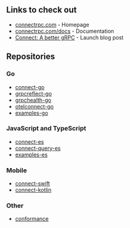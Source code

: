 ## Links to check out

- [connectrpc.com](https://connectrpc.com) - Homepage
- [connectrpc.com/docs](https://connectrpc.com/docs) - Documentation
- [Connect: A better gRPC](https://buf.build/blog/connect-a-better-grpc) - Launch blog post

## Repositories

### Go

- [connect-go](https://github.com/connectrpc/connect-go)
- [grpcreflect-go](https://github.com/connectrpc/grpcreflect-go)
- [grpchealth-go](https://github.com/connectrpc/grpchealth-go)
- [otelconnect-go](https://github.com/connectrpc/otelconnect-go)
- [examples-go](https://github.com/connectrpc/examples-go)

### JavaScript and TypeScript

- [connect-es](https://github.com/connectrpc/connect-es)
- [connect-query-es](https://github.com/connectrpc/connect-query-es)
- [examples-es](https://github.com/connectrpc/examples-es)

### Mobile

- [connect-swift](https://github.com/bufbuild/connect-swift)
- [connect-kotlin](https://github.com/bufbuild/connect-kotlin)

### Other

- [conformance](https://github.com/connectrpc/conformance)
